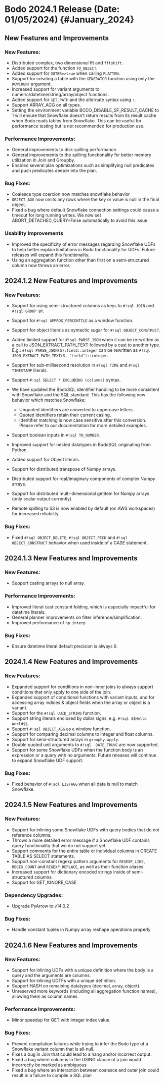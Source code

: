 
Bodo 2024.1 Release (Date: 01/05/2024) {#January_2024}
========================================

## New Features and Improvements


### New Features:

- Distributed complex, two dimensional fft and `fftshift`.
- Added support for the function `TO_OBJECT`.
- Added support for `OUTER=>true` when calling `FLATTEN`.
- Support for creating a table with the `GENERATOR` function using only the `ROWCOUNT` argument.
- Increased support for variant arguments to numeric/datetime/string/array/object functions.
- Added support for `GET_PATH` and the alternate syntax using `:`.
- Support ARRAY_AGG on all types.
- Setting the environment variable BODO_DISABLE_SF_RESULT_CACHE to 1 will ensure that Snowflake doesn’t return results from its result cache when Bodo reads tables from Snowflake. This can be useful for performance testing but is not recommended for production use.


### Performance Improvements:


- General improvements to disk spilling performance.
- General improvements to the spilling functionality for better memory utilization in Join and Groupby.
- Enabled several plan optimizations such as simplifying null predicates and push predicates deeper into the plan.


### Bug Fixes:


- Coalesce type coercion now matches snowflake behavior
- `OBJECT_AGG` now omits any rows where the key or value is null in the final object.
- Fixed a bug where default Snowflake connection settings could cause a timeout for long running writes. We now set ABORT_DETACHED_QUERY=False automatically to avoid this issue.


### Usability Improvements


- Improved the specificity of error messages regarding Snowflake UDFs to help better explain limitations in Bodo functionality for UDFs. Future releases will expand this functionality.
- Using an aggregation function other than first on a semi-structured column now throws an error.


## 2024.1.2 New Features and Improvements


### New Features:


- Support for using semi-structured columns as keys to `#!sql JOIN` and `#!sql GROUP BY`.
- Support for `#!sql APPROX_PERCENTILE` as a window function.
- Support for object literals as syntactic sugar for `#!sql OBJECT_CONSTRUCT`.
- Added limited support for `#!sql PARSE_JSON` when it can be re-written as a call to JSON_EXTRACT_PATH_TEXT followed by a cast to another type. E.g.: `#!sql PARSE_JSON(S):field::integer` can be rewritten as `#!sql JSON_EXTRACT_PATH_TEXT(S, ‘field’)::integer`.
- Support for sub-millisecond resolution in `#!sql TIME` and `#!sql TIMESTAMP` literals.
- Support `#!sql SELECT * EXCLUDING (columns)` syntax.
- We have updated the BodoSQL identifier handling to be more consistent with Snowflake and the SQL standard. This has the following new behavior which matches Snowflake:
   
    * Unquoted identifiers are converted to uppercase letters.
    * Quoted identifiers retain their current casing.
    * Identifier matching is now case sensitive after this conversion. Please refer to our documentation for more detailed examples.

- Support boolean inputs in `#!sql TO_NUMBER.`
- Improved support for nested datatypes in BodoSQL originating from Python.
- Added support for Object literals.
- Support for distributed transpose of Numpy arrays.
- Distributed support for real/imaginary components of complex Numpy arrays.
- Support for distributed multi-dimensional getitem for Numpy arrays (only scalar output currently).
- Remote spilling to S3 is now enabled by default (on AWS workspaces) for increased reliability.


### Bug Fixes:


- Fixed `#!sql OBJECT_DELETE`, `#!sql OBJECT_PICK` and `#!sql OBJECT_CONSTRUCT` behavior when used inside of a CASE statement.



## 2024.1.3 New Features and Improvements


### New Features:


- Support casting arrays to null array.


### Performance Improvements:


- Improved literal cast constant folding, which is especially impactful for datetime literals.
- General planner improvements on filter inference/simplification.
- Improved performance of `np.interp`.



### Bug Fixes:


- Ensure datetime literal default precision is always 9.


## 2024.1.4 New Features and Improvements


### New Features:


- Expanded support for conditions in non-inner joins to always support conditions that only apply to one side of the join.
- Expanded support of conditional functions with variant inputs, and for accessing array indices & object fields when the array or object is a variant.
- Support for the `#!sql UUID_STRING` function.
- Support string literals enclosed by dollar signs, e.g. `#!sql $$Hello World$$`.
- Support `#!sql OBJECT_AGG` as a window function.
- Support for comparing decimal columns to integer and float columns.
- Support for semi-structured arrays in `groupby.apply`.
- Double quoted unit arguments to `#!sql  DATE_TRUNC` are now supported.
- Support for some Snowflake UDFs when the function body is an expression or a query with no arguments. Future releases will continue to expand Snowflake UDF support. 


### Bug Fixes:


- Fixed behavior of `#!sql LISTAGG` when all data is null to match Snowflake.


## 2024.1.5 New Features and Improvements


### New Features:
- Support for inlining some Snowflake UDFs with query bodies that do not reference columns.
- Throws a more detailed error message if a Snowflake UDF contains query functionality that we do not support yet.
- Support comments for the entire table or individual columns in CREATE TABLE AS SELECT statements.
- Support non-constant regexp pattern arguments for `REGEXP_LIKE`, `REGEX_COUNT` and `REGEXP_REPLACE`, as well as their function aliases.
- Increased support for dictionary encoded strings inside of semi-structured columns.
- Support for GET_IGNORE_CASE

### Dependency Upgrades:
- Upgrade PyArrow to v14.0.2

### Bug Fixes:
- Handle constant tuples in Numpy array reshape operations properly


## 2024.1.6 New Features and Improvements

### New Features:
- Support for inlining UDFs with a unique definition where the body is a query and the arguments are columns.
- Support for inlining UDTFs with a unique definition.
- Support HASH on remaining datatypes (decimal, array, object).
- Unreserved more keywords (including all aggregation function names), allowing them as column names.

### Performance Improvements:
- Minor speedup for GET with integer index value.

### Bug Fixes:
- Prevent compilation failures while trying to infer the Bodo type of a Snowflake variant column that is all-null.
- Fixes a bug in Join that could lead to a hang and/or incorrect output.
- Fixed a bug where columns in the USING clause of a join would incorrectly be marked as ambiguous
- Fixed a bug where an interaction between coalesce and outer join could result in a failure to compile a SQL plan

